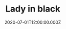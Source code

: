 ---
title: Lady in black
status: Published
date: 2020-07-01T12:00:00.000Z
text: |-
  She came to me one morning\
  One lonely Sunday morning\
  Her long hair flowing\
  In the midwinter wind\
  I know not how she found me\
  For in darkness I was walking\
  And destruction lay around me\
  From a fight I could not win\
  Ah ah ah ...

  She asked me title my foe then\
  I said, the need within some men\
  to fight and kill their brothers\
  without thought of love or God\
  And I begged her give me horses\
  To trample down my enemies\
  So eager was my passion\
  To devour this waste of life\
  Ah ah ah ...

  But she wouldn't think of battle that\
  Reduces men to animals\
  So easy to begin\
  And yet impossible to end\
  For she's the mother of all men\
  Who counselled me so wisely then\
  I feared to walk alone again\
  And asked if she would stay\
  Ah ah ah ...

  'Oh lady lend your hand,' I cried\
  'And let me rest here at your side'\
  'Have faith and trust in me'\
  she said and filled my heart with life\
  There is no strength in numbers\
  Have no such misconception\
  But when you need me\
  Be assured I won't be far away'\
  Ah ah ah ...

  Thus having spoke she turned away\
  And though I found no words to say\
  I stood and watched until I saw\
  Her black coat disappear\
  My labour is no easier\
  But now I know I'm not alone\
  I find new heart each time\
  I think upon that windy day\
  And if one day she comes to you\
  Drink deeply from her words so wise\
  Take courage from her\
  As your prize\
  And say hello from me\
  Ah ah ah ...
---